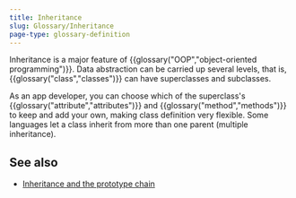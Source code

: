 ```yaml
---
title: Inheritance
slug: Glossary/Inheritance
page-type: glossary-definition
---
```




Inheritance is a major feature of {{glossary("OOP","object-oriented programming")}}. Data abstraction can be carried up several levels, that is, {{glossary("class","classes")}} can have superclasses and subclasses.

As an app developer, you can choose which of the superclass's {{glossary("attribute","attributes")}} and {{glossary("method","methods")}} to keep and add your own, making class definition very flexible. Some languages let a class inherit from more than one parent (multiple inheritance).

## See also

- [Inheritance and the prototype chain](/Web/JavaScript/Inheritance_and_the_prototype_chain)
